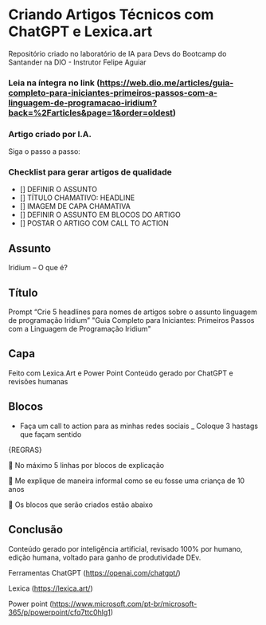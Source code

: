 
# Criando Artigos Técnicos com ChatGPT e Lexica.art

Repositório criado no laboratório de IA para Devs do Bootcamp do Santander na DIO - Instrutor Felipe Aguiar
### Leia na íntegra no link (https://web.dio.me/articles/guia-completo-para-iniciantes-primeiros-passos-com-a-linguagem-de-programacao-iridium?back=%2Farticles&page=1&order=oldest)

### Artigo criado por I.A. 
Siga o passo a passo: 

### Checklist para gerar artigos de qualidade
- [] DEFINIR O ASSUNTO
- [] TÍTULO CHAMATIVO: HEADLINE
- [] IMAGEM DE CAPA CHAMATIVA
- [] DEFINIR O ASSUNTO EM BLOCOS DO ARTIGO
- [] POSTAR O ARTIGO COM CALL TO ACTION

## Assunto
Iridium – O que é?

## Título
Prompt “Crie 5 headlines para nomes de artigos sobre o assunto linguagem de programação Iridium”
"Guia Completo para Iniciantes: Primeiros Passos com a Linguagem de Programação Iridium"

## Capa
Feito com Lexica.Art e Power Point
Conteúdo gerado por ChatGPT e revisões humanas

## Blocos
- Faça um call to action para as minhas redes sociais
_ Coloque 3 hastags que façam sentido

{REGRAS}

	No máximo 5 linhas por blocos de explicação

	Me explique de maneira informal como se eu fosse uma criança de 10 anos

	Os blocos que serão criados estão abaixo


## Conclusão
Conteúdo gerado por inteligência artificial, revisado 100% por humano, edição humana, voltado para ganho de produtividade DEv.


Ferramentas 
ChatGPT (https://openai.com/chatgpt/)

Lexica  (https://lexica.art/)

Power point (https://www.microsoft.com/pt-br/microsoft-365/p/powerpoint/cfq7ttc0hlg1)


